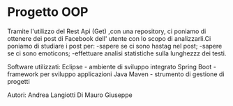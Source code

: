 # Progetto OOP
Tramite l'utilizzo del Rest Api (Get) ,con una repository, ci poniamo di ottenere dei post di Facebook dell' utente con lo scopo di analizzarli.Ci poniamo di studiare 
i post per:
-sapere se ci sono hastag nel post;
-sapere se ci sono emoticons;
-effettuare analisi statistiche sulla lunghezzz dei testi.

Software utilizzati:
Eclipse - ambiente di sviluppo integrato
Spring Boot - framework per sviluppo applicazioni Java
Maven - strumento di gestione di progetti

Autori:
Andrea Langiotti
Di Mauro Giuseppe

